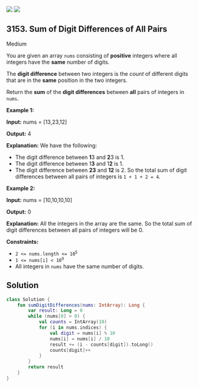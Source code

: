 [![](https://img.shields.io/github/stars/javadev/LeetCode-in-Kotlin?label=Stars&style=flat-square)](https://github.com/javadev/LeetCode-in-Kotlin)
[![](https://img.shields.io/github/forks/javadev/LeetCode-in-Kotlin?label=Fork%20me%20on%20GitHub%20&style=flat-square)](https://github.com/javadev/LeetCode-in-Kotlin/fork)

## 3153\. Sum of Digit Differences of All Pairs

Medium

You are given an array `nums` consisting of **positive** integers where all integers have the **same** number of digits.

The **digit difference** between two integers is the _count_ of different digits that are in the **same** position in the two integers.

Return the **sum** of the **digit differences** between **all** pairs of integers in `nums`.

**Example 1:**

**Input:** nums = [13,23,12]

**Output:** 4

**Explanation:** 
 We have the following: 
 - The digit difference between **1**3 and **2**3 is 1. 
 - The digit difference between 1**3** and 1**2** is 1. 
 - The digit difference between **23** and **12** is 2. 
 So the total sum of digit differences between all pairs of integers is `1 + 1 + 2 = 4`.

**Example 2:**

**Input:** nums = [10,10,10,10]

**Output:** 0

**Explanation:** 
 All the integers in the array are the same. So the total sum of digit differences between all pairs of integers will be 0.

**Constraints:**

*   <code>2 <= nums.length <= 10<sup>5</sup></code>
*   <code>1 <= nums[i] < 10<sup>9</sup></code>
*   All integers in `nums` have the same number of digits.

## Solution

```kotlin
class Solution {
    fun sumDigitDifferences(nums: IntArray): Long {
        var result: Long = 0
        while (nums[0] > 0) {
            val counts = IntArray(10)
            for (i in nums.indices) {
                val digit = nums[i] % 10
                nums[i] = nums[i] / 10
                result += (i - counts[digit]).toLong()
                counts[digit]++
            }
        }
        return result
    }
}
```